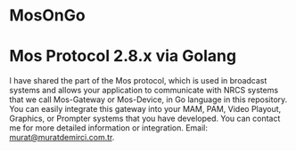 # MosOnGo
# Mos Protocol 2.8.x via Golang
I have shared the part of the Mos protocol, which is used in broadcast systems and allows your application to communicate with NRCS systems that we call Mos-Gateway or Mos-Device, in Go language in this repository. You can easily integrate this gateway into your MAM, PAM, Video Playout, Graphics, or Prompter systems that you have developed. You can contact me for more detailed information or integration.
Email: murat@muratdemirci.com.tr.
